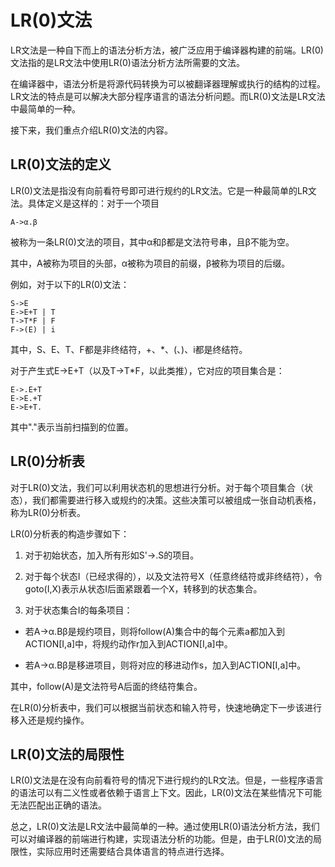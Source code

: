 # LR(0)文法

LR文法是一种自下而上的语法分析方法，被广泛应用于编译器构建的前端。LR(0)文法指的是LR文法中使用LR(0)语法分析方法所需要的文法。

在编译器中，语法分析是将源代码转换为可以被翻译器理解或执行的结构的过程。LR文法的特点是可以解决大部分程序语言的语法分析问题。而LR(0)文法是LR文法中最简单的一种。

接下来，我们重点介绍LR(0)文法的内容。

## LR(0)文法的定义

LR(0)文法是指没有向前看符号即可进行规约的LR文法。它是一种最简单的LR文法。具体定义是这样的：对于一个项目

```
A->α.β
```

被称为一条LR(0)文法的项目，其中α和β都是文法符号串，且β不能为空。

其中，A被称为项目的头部，α被称为项目的前缀，β被称为项目的后缀。

例如，对于以下的LR(0)文法：

```
S->E
E->E+T | T
T->T*F | F
F->(E) | i
```

其中，S、E、T、F都是非终结符，+、*、(、)、i都是终结符。

对于产生式E->E+T（以及T->T*F，以此类推），它对应的项目集合是：

```
E->.E+T
E->E.+T
E->E+T.
```

其中"."表示当前扫描到的位置。

## LR(0)分析表

对于LR(0)文法，我们可以利用状态机的思想进行分析。对于每个项目集合（状态），我们都需要进行移入或规约的决策。这些决策可以被组成一张自动机表格，称为LR(0)分析表。

LR(0)分析表的构造步骤如下：

1. 对于初始状态，加入所有形如S'->.S的项目。

2. 对于每个状态I（已经求得的），以及文法符号X（任意终结符或非终结符），令goto(I,X)表示从状态I后面紧跟着一个X，转移到的状态集合。

3. 对于状态集合I的每条项目：

- 若A->α.Bβ是规约项目，则将follow(A)集合中的每个元素a都加入到ACTION[I,a]中，将规约动作r加入到ACTION[I,a]中。

- 若A->α.Bβ是移进项目，则将对应的移进动作s，加入到ACTION[I,a]中。

其中，follow(A)是文法符号A后面的终结符集合。

在LR(0)分析表中，我们可以根据当前状态和输入符号，快速地确定下一步该进行移入还是规约操作。

## LR(0)文法的局限性

LR(0)文法是在没有向前看符号的情况下进行规约的LR文法。但是，一些程序语言的语法可以有二义性或者依赖于语言上下文。因此，LR(0)文法在某些情况下可能无法匹配出正确的语法。

总之，LR(0)文法是LR文法中最简单的一种。通过使用LR(0)语法分析方法，我们可以对编译器的前端进行构建，实现语法分析的功能。但是，由于LR(0)文法的局限性，实际应用时还需要结合具体语言的特点进行选择。